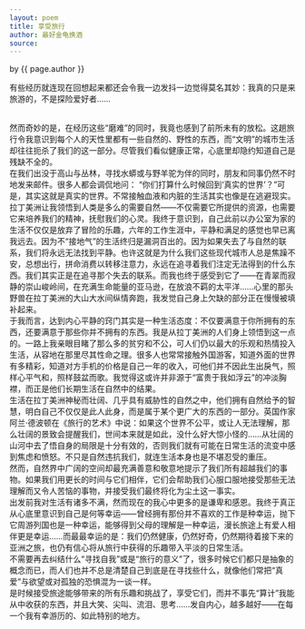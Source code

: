 ```yaml
---
layout: poem
title: 享受旅行
author: 最好金龟换酒
source: 
---
```


<p class="citation"> by {{ page.author }}</p>


 有些经历就连现在回想起来都还会令我一边发抖一边觉得莫名其妙：我真的只是来旅游的，不是探险爱好者……

<br>
然而奇妙的是，在经历这些“磨难”的同时，我竟也感到了前所未有的放松。这趟旅行令我意识到每个人的天性里都有一些自然的、野性的东西，而“文明”的城市生活却往往扼杀了我们的这一部分。尽管我们看似健康正常，心底里却隐约知道自己是残缺不全的。

<br>
在我们出没于高山与丛林，寻找水蟒或与野羊驼为伴的同时，朋友和同事仍然不时地发来邮件。很多人都会调侃地问： “你们打算什么时候回到‘真实的世界’？”可是，其实这就是真实的世界。不常接触血液和内脏的生活其实也像是在逃避现实。

<br>
拉丁美洲让我领悟到人类是多么的需要自然——不仅需要它所提供的资源，也需要它来培养我们的精神，抚慰我们的心灵。我终于意识到，自己此前以办公室为家的生活不仅仅是放弃了冒险的乐趣，六年的工作生涯中，平静和满足的感觉也早已离我远去。因为不“接地气”的生活终归是漏洞百出的。因为如果失去了与自然的联系，我们将永远无法找到平静。也许这就是为什么我们这些现代城市人总是焦躁不安，总想出行，拼命消费以转移注意力，永远在追寻着我们注定无法得到的什么东西。我们其实正是在追寻那个失去的联系。而我也终于感受到它了——在青翠而寂静的崇山峻岭间，在充满生命能量的亚马逊，在放浪不羁的太平洋……心里的那头野兽在拉丁美洲的大山大水间纵情奔跑，我发觉自己身上欠缺的部分正在慢慢被填补起来。

<br>
于我而言，达到内心平静的窍门其实是一种生活态度：不仅要满意于你所拥有的东西，还要满意于那些你并不拥有的东西。我是从拉丁美洲的人们身上领悟到这一点的。一路上我亲眼目睹了那么多的贫穷和不公，可人们仍以最大的乐观和热情投入生活，从容地在那里尽其性命之理。很多人也常常接触外国游客，知道外面的世界有多精彩，知道对方手机的价格是自己一年的收入，可他们并不因此生出戾气，照样心平气和，照样鼓盆而歌。我觉得这或许并非源于“富贵于我如浮云”的冲淡胸襟，而正是他们长期生活在自然中的结果。

<br>
生活在拉丁美洲神秘而壮阔、几乎具有威胁性的自然之中，他们拥有自然给予的智慧，明白自己不仅仅是此人此身，而是属于某个更广大的东西的一部分。英国作家阿兰·德波顿在《旅行的艺术》中说：如果这个世界不公平，或让人无法理解，那么壮阔的景致会提醒我们，世间本来就是如此，没什么好大惊小怪的……从壮阔的山河中去了悟自身的局限是十分有效的，否则我们就有可能在日常生活的流变中感到焦虑和愤怒。不只是自然违抗我们，就连生活本身也是不堪忍受的重压。

<br>
然而，自然界中广阔的空间却最充满善意和敬意地提示了我们所有超越我们的事物。如果我们用更长的时间与它们相伴，它们会帮助我们心服口服地接受那些无法理解而又令人苦恼的事物，并接受我们最终将化为尘土这一事实。

<br>
出发前我对生活有诸多不满，然而现在的我心中更多的是谦卑和感恩。我终于真正从心底里意识到自己是何等幸运——曾经拥有那份并不喜欢的工作是种幸运，抛下它周游列国也是一种幸运，能够得到父母的理解是一种幸运，漫长旅途上有爱人相伴更是幸运……而最最幸运的是：我们仍然健康，仍然好奇，仍然期待着接下来的亚洲之旅，也仍有信心将从旅行中获得的乐趣带入平淡的日常生活。

<br>
不需要再去纠结什么“寻找自我”或是“旅行的意义”了，很多时候它们都只是抽象的概念而已，而人们也并不总是清楚自己到底是在寻找些什么，就像他们常把“真爱”与欲望或对孤独的恐惧混为一谈一样。

<br>
是时候接受旅途能够带来的所有乐趣和挑战了，享受它们，而并不事先“算计”我能从中收获的东西，并且大笑、尖叫、流泪、思考……发自内心，越多越好——在每一个我有幸游历的、如此特别的地方。
<br>
